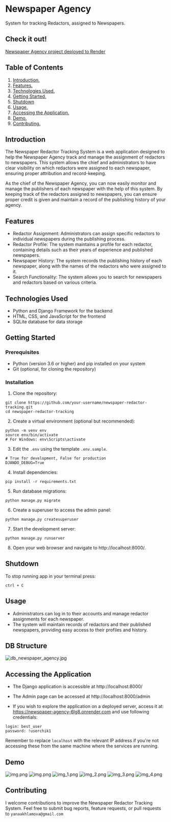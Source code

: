# Newspaper Agency

System for tracking Redactors, assigned to Newspapers.

## Check it out!
[Newspaper Agency project deployed to Render](https://newspaper-agency-6lg8.onrender.com)

## Table of Contents
1. [ Introduction. ](#introduction)
2. [ Features. ](#features)
3. [ Technologies Used. ](#technologies-used)
4. [ Getting Started. ](#getting-started)
5. [ Shutdown ](#shutdown)
6. [ Usage. ](#usage)
7. [ Accessing the Application. ](#accessing-the-application)
8. [ Demo. ](#demo)
8. [ Contributing. ](#contributing)

## Introduction

The Newspaper Redactor Tracking System is a web application designed to help the Newspaper Agency track and manage the assignment of redactors to newspapers. This system allows the chief and administrators to have clear visibility on which redactors were assigned to each newspaper, ensuring proper attribution and record-keeping.

As the chief of the Newspaper Agency, you can now easily monitor and manage the publishers of each newspaper with the help of this system. By keeping track of the redactors assigned to newspapers, you can ensure proper credit is given and maintain a record of the publishing history of your agency.

## Features
* Redactor Assignment: Administrators can assign specific redactors to individual newspapers during the publishing process.
* Redactor Profile: The system maintains a profile for each redactor, containing details such as their years of experience and published newspapers.
* Newspaper History: The system records the publishing history of each newspaper, along with the names of the redactors who were assigned to it.
* Search Functionality: The system allows you to search for newspapers and redactors based on various criteria.

## Technologies Used

* Python and Django Framework for the backend
* HTML, CSS, and JavaScript for the frontend
* SQLite database for data storage

## Getting Started

### Prerequisites
* Python (version 3.6 or higher) and pip installed on your system
* Git (optional, for cloning the repository)

### Installation
1. Clone the repository:
```
git clone https://github.com/your-username/newspaper-redactor-tracking.git
cd newspaper-redactor-tracking
```

2. Create a virtual environment (optional but recommended):
```
python -m venv env
source env/bin/activate      
# For Windows: env\Scripts\activate
```
3.  Edit the `.env` using the template `.env.sample`.

```
# True for development, False for production
DJANDO_DEBUG=True
```

4. Install dependencies:
```
pip install -r requirements.txt
```

5. Run database migrations:
```
python manage.py migrate
```

6. Create a superuser to access the admin panel:
```
python manage.py createsuperuser
```

7. Start the development server:
```
python manage.py runserver
```

8. Open your web browser and navigate to http://localhost:8000/.

## Shutdown
To stop running app in your terminal press:
```
ctrl + C
```

## Usage
* Administrators can log in to their accounts and manage redactor assignments for each newspaper.
* The system will maintain records of redactors and their published newspapers, providing easy access to their profiles and history.

## DB Structure
![db_newspaper_agency.jpg](..%2F..%2F..%2FprojectsMA%2Fdjango%2Fdb_newspaper_agency.jpg)


## Accessing the Application
* The Django application is accessible at http://localhost:8000/
* The Admin page can be accessed at http://localhost:8000/admin

* If you wish to explore the application on a deployed server, access it at: https://newspaper-agency-6lg8.onrender.com and use following credentials:
```
login: best_user
password: !userchik1
```

Remember to replace `localhost` with the relevant IP address if you're not accessing these from the same machine where the services are running.

## Demo

![img.png](images_for_readme/home.png)
![img.png](images_for_readme/newsp.png)
![img_1.png](images_for_readme/img_1.png)
![img_2.png](images_for_readme/img_2.png)
![img_3.png](images_for_readme/img_3.png)
![img_4.png](images_for_readme/img_4.png)

## Contributing
I welcome contributions to improve the Newspaper Redactor Tracking System. Feel free to submit bug reports, feature requests, or pull requests to `yanaakhlamova@gmail.com`
